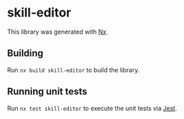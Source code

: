 # skill-editor

This library was generated with [Nx](https://nx.dev).

## Building

Run `nx build skill-editor` to build the library.

## Running unit tests

Run `nx test skill-editor` to execute the unit tests via [Jest](https://jestjs.io).
